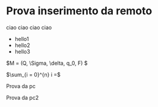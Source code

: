 # Prova inserimento da remoto

ciao ciao 
ciao ciao

- hello1
- hello2
- hello3

$M = (Q, \Sigma, \delta, q_0, F) $

$\sum_{i = 0}^{n} i =$

Prova da pc

Prova da pc2
